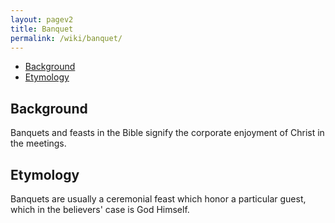 ```yaml
---
layout: pagev2
title: Banquet
permalink: /wiki/banquet/
---
```

- [Background](#background)
- [Etymology](#etymology)

## Background

Banquets and feasts in the Bible signify the corporate enjoyment of Christ in the meetings. 

## Etymology

Banquets are usually a ceremonial feast which honor a particular guest, which in the believers' case is God Himself.